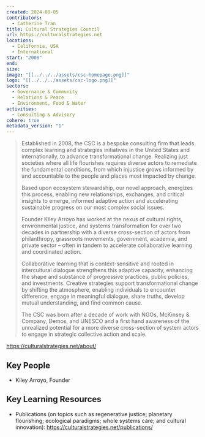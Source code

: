 ```yaml
---
created: 2024-08-05
contributors:
  - Catherine Tran
title: Cultural Strategies Council
url: https://culturalstrategies.net
locations:
  - California, USA
  - International
start: "2008"
end: 
size: 
image: "[[../../../assets/csc-homepage.png]]"
logo: "[[../../../assets/csc-logo.png]]"
sectors:
  - Governance & Community
  - Relations & Peace
  - Environment, Food & Water
activities:
  - Consulting & Advisory
cohere: true
metadata_version: "1"
---
```

>Established in 2008, the CSC is a bespoke consulting firm that leads complex learning and strategies initiatives in the United States and internationally, to advance transformational change. Realizing just societies where all life flourishes requires diverse actors to remediate the fundamental conditions, from which injustice grows informed by and accountable to the people and places most impacted by change.
>
>Based upon ecosystem stewardship, our novel approach, energizes this process, enabling new relationships, exchanges, and critical insights to emerge, informed adaptive action and accelerating sustainable progress on our most complex social issues.
>
>Founder Kiley Arroyo has worked at the nexus of cultural rights, environmental justice, and systems transformation for over two decades in partnership with a diverse cross-section of actors from philanthropy, grassroots movements, government, academia, and private sector – often in tandem to accelerate collaborative learning and coordinated action.
>
>Collaborative learning that is context-sensitive and rooted in intercultural dialogue strengthens this adaptive capacity, enhancing the shape and substance of progressive practices, public policies, and investments. Creative strategies support transformational change by shifting the atmosphere, enabling individuals to encounter difference, engage in meaningful dialogue, share truths, develop mutual understanding, and find common cause. 
>
>The CSC was born after a decade of work with NGOs, McKinsey & Company, Demos, and UNESCO and a first hand awareness of the unrealized potential for a more diverse cross-section of system actors to engage in strategic collective action and scale.

https://culturalstrategies.net/about/

## Key People

- Kiley Arroyo, Founder

## Key Learning Resources

- Publications (on topics such as regenerative justice; planetary flourishing; ecological paradigms; whole systems care; and cultural innovation): https://culturalstrategies.net/publications/












